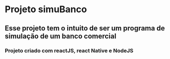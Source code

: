 # Projeto simuBanco

## Esse projeto tem o intuito de ser um programa de simulação de um banco comercial

### Projeto criado com reactJS, react Native e NodeJS
